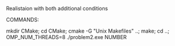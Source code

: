Realistaion with both additional conditions

COMMANDS:

mkdir CMake; cd CMake; cmake -G "Unix Makefiles" ..; make; cd ..; OMP_NUM_THREADS=8 ./problem2.exe NUMBER